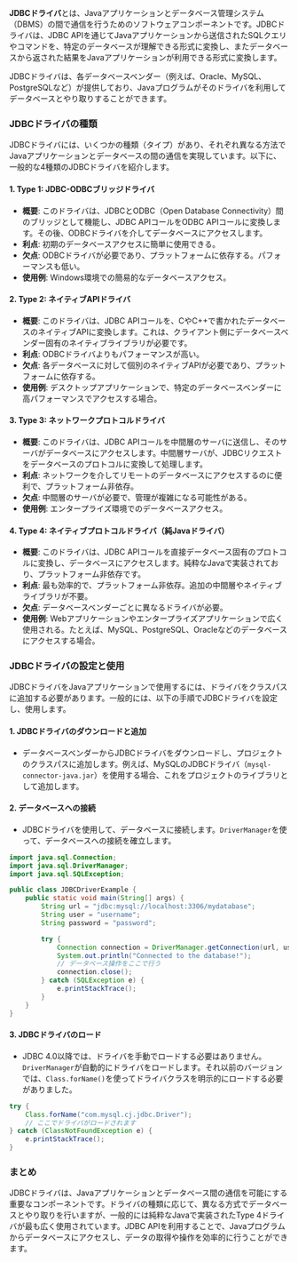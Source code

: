 **JDBCドライバ**とは、Javaアプリケーションとデータベース管理システム（DBMS）の間で通信を行うためのソフトウェアコンポーネントです。JDBCドライバは、JDBC APIを通じてJavaアプリケーションから送信されたSQLクエリやコマンドを、特定のデータベースが理解できる形式に変換し、またデータベースから返された結果をJavaアプリケーションが利用できる形式に変換します。

JDBCドライバは、各データベースベンダー（例えば、Oracle、MySQL、PostgreSQLなど）が提供しており、Javaプログラムがそのドライバを利用してデータベースとやり取りすることができます。

### JDBCドライバの種類

JDBCドライバには、いくつかの種類（タイプ）があり、それぞれ異なる方法でJavaアプリケーションとデータベースの間の通信を実現しています。以下に、一般的な4種類のJDBCドライバを紹介します。

#### 1. Type 1: JDBC-ODBCブリッジドライバ
- **概要**: このドライバは、JDBCとODBC（Open Database Connectivity）間のブリッジとして機能し、JDBC APIコールをODBC APIコールに変換します。その後、ODBCドライバを介してデータベースにアクセスします。
- **利点**: 初期のデータベースアクセスに簡単に使用できる。
- **欠点**: ODBCドライバが必要であり、プラットフォームに依存する。パフォーマンスも低い。
- **使用例**: Windows環境での簡易的なデータベースアクセス。

#### 2. Type 2: ネイティブAPIドライバ
- **概要**: このドライバは、JDBC APIコールを、CやC++で書かれたデータベースのネイティブAPIに変換します。これは、クライアント側にデータベースベンダー固有のネイティブライブラリが必要です。
- **利点**: ODBCドライバよりもパフォーマンスが高い。
- **欠点**: 各データベースに対して個別のネイティブAPIが必要であり、プラットフォームに依存する。
- **使用例**: デスクトップアプリケーションで、特定のデータベースベンダーに高パフォーマンスでアクセスする場合。

#### 3. Type 3: ネットワークプロトコルドライバ
- **概要**: このドライバは、JDBC APIコールを中間層のサーバに送信し、そのサーバがデータベースにアクセスします。中間層サーバが、JDBCリクエストをデータベースのプロトコルに変換して処理します。
- **利点**: ネットワークを介してリモートのデータベースにアクセスするのに便利で、プラットフォーム非依存。
- **欠点**: 中間層のサーバが必要で、管理が複雑になる可能性がある。
- **使用例**: エンタープライズ環境でのデータベースアクセス。

#### 4. Type 4: ネイティブプロトコルドライバ（純Javaドライバ）
- **概要**: このドライバは、JDBC APIコールを直接データベース固有のプロトコルに変換し、データベースにアクセスします。純粋なJavaで実装されており、プラットフォーム非依存です。
- **利点**: 最も効率的で、プラットフォーム非依存。追加の中間層やネイティブライブラリが不要。
- **欠点**: データベースベンダーごとに異なるドライバが必要。
- **使用例**: Webアプリケーションやエンタープライズアプリケーションで広く使用される。たとえば、MySQL、PostgreSQL、Oracleなどのデータベースにアクセスする場合。

### JDBCドライバの設定と使用

JDBCドライバをJavaアプリケーションで使用するには、ドライバをクラスパスに追加する必要があります。一般的には、以下の手順でJDBCドライバを設定し、使用します。

#### 1. JDBCドライバのダウンロードと追加
- データベースベンダーからJDBCドライバをダウンロードし、プロジェクトのクラスパスに追加します。例えば、MySQLのJDBCドライバ（`mysql-connector-java.jar`）を使用する場合、これをプロジェクトのライブラリとして追加します。

#### 2. データベースへの接続
- JDBCドライバを使用して、データベースに接続します。`DriverManager`を使って、データベースへの接続を確立します。

```java
import java.sql.Connection;
import java.sql.DriverManager;
import java.sql.SQLException;

public class JDBCDriverExample {
    public static void main(String[] args) {
        String url = "jdbc:mysql://localhost:3306/mydatabase";
        String user = "username";
        String password = "password";

        try {
            Connection connection = DriverManager.getConnection(url, user, password);
            System.out.println("Connected to the database!");
            // データベース操作をここで行う
            connection.close();
        } catch (SQLException e) {
            e.printStackTrace();
        }
    }
}
```

#### 3. JDBCドライバのロード
- JDBC 4.0以降では、ドライバを手動でロードする必要はありません。`DriverManager`が自動的にドライバをロードします。それ以前のバージョンでは、`Class.forName()`を使ってドライバクラスを明示的にロードする必要がありました。

```java
try {
    Class.forName("com.mysql.cj.jdbc.Driver");
    // ここでドライバがロードされます
} catch (ClassNotFoundException e) {
    e.printStackTrace();
}
```

### まとめ

JDBCドライバは、Javaアプリケーションとデータベース間の通信を可能にする重要なコンポーネントです。ドライバの種類に応じて、異なる方式でデータベースとやり取りを行いますが、一般的には純粋なJavaで実装されたType 4ドライバが最も広く使用されています。JDBC APIを利用することで、Javaプログラムからデータベースにアクセスし、データの取得や操作を効率的に行うことができます。
